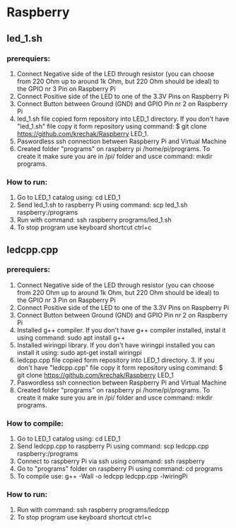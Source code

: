 Raspberry
=========

## led_1.sh

### prerequiers:

1. Connect Negative side of the LED through resistor (you can choose from 220 Ohm up to around 1k Ohm, but 220 Ohm should be ideal) to the GPIO nr 3 Pin on Raspberry Pi
2. Connect Positive side of the LED to one of the 3.3V Pins on Raspberry Pi
3. Connect Button between Ground (GND) and GPIO Pin nr 2 on Raspberry Pi
4. led_1.sh file copied form repository into LED_1 directory. If you don't have "led_1.sh" file copy it form repository using command: $ git clone https://github.com/krechak/Raspberry LED_1.
5. Paswordless ssh connection between Raspberry Pi and Virtual Machine
6. Created folder "programs" on raspberry pi /home/pi/programs. To create it make sure you are in /pi/ folder and usce command: mkdir programs.

### How to run:
1. Go to LED_1 catalog using: cd LED_1
2. Send led_1.sh to raspberry Pi using command: scp led_1.sh raspberry:/programs
3. Run with command: ssh raspberry programs/led_1.sh
4. To stop program use keyboard shortcut ctrl+c

## ledcpp.cpp

### prerequiers:

1. Connect Negative side of the LED through resistor (you can choose from 220 Ohm up to around 1k Ohm, but 220 Ohm should be ideal) to the GPIO nr 3 Pin on Raspberry Pi
2. Connect Positive side of the LED to one of the 3.3V Pins on Raspberry Pi
3. Connect Button between Ground (GND) and GPIO Pin nr 2 on Raspberry Pi
4. Installed g++ compiler. If you don't have g++ compiler installed, instal it using command: sudo apt install g++
5. Installed wiringpi library. If you don't have wiringpi installed you can install it using: sudo apt-get install wiringpi
6. ledcpp.cpp file copied form repository into LED_1 directory. 3. If you don't have "ledcpp.cpp" file copy it form repository using command: $ git clone https://github.com/krechak/Raspberry LED_1
7. Paswordless ssh connection between Raspberry Pi and Virtual Machine
8. Created folder "programs" on raspberry pi /home/pi/programs. To create it make sure you are in /pi/ folder and usce command: mkdir programs.

### How to compile:
1. Go to LED_1 catalog using: cd LED_1
2. Send ledcpp.cpp to raspberry Pi using command: scp ledcpp.cpp raspberry:/programs
3. Connect to raspberry Pi via ssh using comamand: ssh raspberry
4. Go to "programs" folder on raspberry Pi using command: cd programs 
5. To compile use: g++ -Wall -o ledcpp ledcpp.cpp -lwiringPi

### How to run:
1. Run with command: ssh raspberry programs/ledcpp
2. To stop program use keyboard shortcut ctrl+c
 

